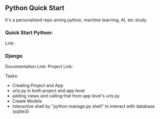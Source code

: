 ## Python Quick Start
It's a personalized repo aming python, machine learning, AI, etc study.

### Quick Start Python:
Link: 



### Django

Documentation Link: 
Project Link: 

Tasks:
- Creating Project and App
- urls.py in both project and app level
- adding views and calling that from app level's urls.py
- Create Models
- interactive shell by "python manage.py shell" to interact with database (sqlite3)